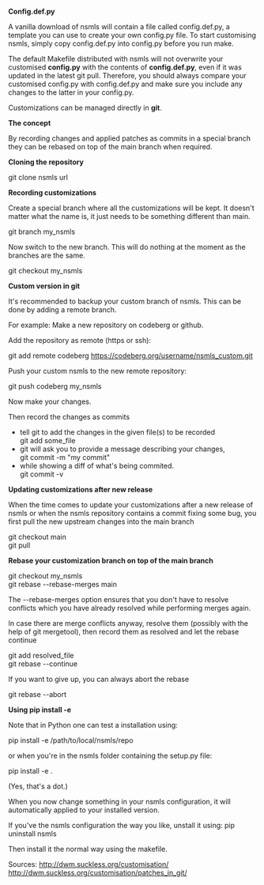 **Config.def.py**

A vanilla download of nsmls will contain a file called config.def.py, a template you can use to create your own config.py file. 
To start customising nsmls, simply copy config.def.py into config.py before you run make.



The default Makefile distributed with nsmls will not overwrite your customised **config.py** with the contents of **config.def.py**, even if it was updated in the latest git pull. Therefore, you should always compare your customised config.py with config.def.py and make sure you include any changes to the latter in your config.py.




Customizations can be managed directly in **git**.

**The concept**

By recording changes and applied patches as commits in a special branch they can be rebased on top of the main branch when required.

**Cloning the repository**

git clone nsmls url

**Recording customizations**

Create a special branch where all the customizations will be kept. It doesn't matter what the name is, it just needs to be something different than main.

git branch my_nsmls

Now switch to the new branch. This will do nothing at the moment as the branches are the same.

git checkout my_nsmls

**Custom version in git**

It's recommended to backup your custom branch of nsmls. This can be done by adding a remote branch.

For example:
Make a new repository on codeberg or github.

Add the repository as remote (https or ssh):

git add remote codeberg https://codeberg.org/username/nsmls_custom.git

Push your custom nsmls to the new remote repository:

git push codeberg my_nsmls


Now make your changes. 


Then record the changes as commits

- tell git to add the changes in the given file(s) to be recorded  
git add some_file  
- git will ask you to provide a message describing your changes,  
git commit -m "my commit"
- while showing a diff of what's being commited.  
git commit -v  



**Updating customizations after new release**

When the time comes to update your customizations after a new release of nsmls or when the nsmls repository contains a commit fixing some bug, you first pull the new upstream changes into the main branch  

git checkout main  
git pull  

**Rebase your customization branch on top of the main branch**

git checkout my_nsmls  
git rebase --rebase-merges main  


The --rebase-merges option ensures that you don't have to resolve conflicts which you have already resolved while performing merges again.

In case there are merge conflicts anyway, resolve them (possibly with the help of git mergetool), then record them as resolved and let the rebase continue

git add resolved_file  
git rebase --continue  

If you want to give up, you can always abort the rebase  

git rebase --abort  


**Using pip install -e**

Note that in Python one can test a installation using: 

pip install -e /path/to/local/nsmls/repo

or when you're in the nsmls folder containing the setup.py file:

pip install -e .

(Yes, that's a dot.)

When you now change something in your nsmls configuration, it will automatically applied to your installed version.

If you've the nsmls configuration the way you like, unstall it using: pip uninstall nsmls

Then install it the normal way using the makefile.


Sources:
http://dwm.suckless.org/customisation/
http://dwm.suckless.org/customisation/patches_in_git/


